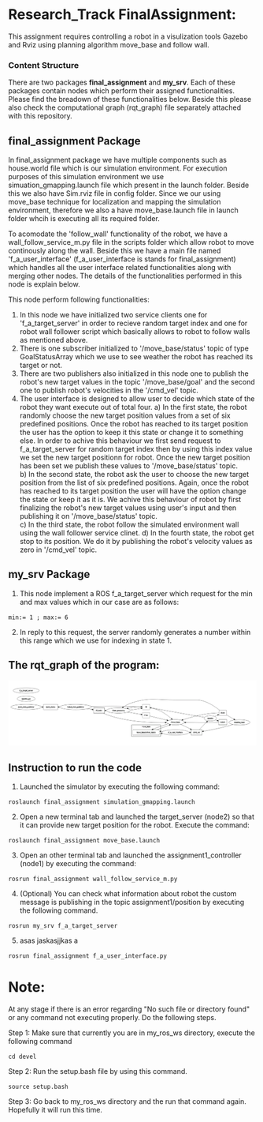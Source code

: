 # Research_Track FinalAssignment:

This assignment requires controlling a robot in a visulization tools Gazebo and Rviz using planning algorithm move_base and follow wall.

### Content Structure

There are two packages **final_assignment** and **my_srv**. Each of these packages contain nodes which perform their assigned functionalities. Please find the breadown of these functionalities below. Beside this please also check the computational graph (rqt_graph) file separately attached with this repository.

## final_assignment Package

In final_assignment package we have multiple components such as house.world file which is our simulation environment. For execution purposes of this simulation environment we use simuation_gmapping.launch file which present in the launch folder. Beside this we also have Sim.rviz file in config folder. Since we our using move_base technique for localization and mapping the simulation environment, therefore we also a have move_base.launch file in launch folder whcih is executing all its required folder. 

To acomodate the 'follow_wall' functionality of the robot, we have a wall_follow_service_m.py file in the scripts folder which allow robot to move continously along the wall. Beside this we have a main file named 'f_a_user_interface' (f_a_user_interface is stands for final_assignment) which handles all the user interface related functionalities along with merging other nodes. The details of the functionalities performed in this node is explain below.

This node perform following functionalities:

1. In this node we have initialized two service clients one for 'f_a_target_server' in order to recieve random target index and one for robot wall follower script which basically allows to robot to follow walls as mentioned above.  
2. There is one subscriber initialized to '/move_base/status' topic of type GoalStatusArray which we use to see weather the robot has reached its target or not. 
3. There are two publishers also initialized in this node one to publish the robot's new target values in the topic '/move_base/goal' and the second one to publish robot's velocities in the '/cmd_vel' topic. 
4. The user interface is designed to allow user to decide which state of the robot they want execute out of total four. 
	    a) In the first state, the robot randomly choose the new target position values from a set of six predefined positions. Once the robot has reached to its target position the user has the option to keep it this state or change it to something else. In order to achive this behaviour we first send request to f_a_target_server for random target index then by using this index value we set the new target positionn for robot. Once the new target position has been set we publish these values to '/move_base/status' topic.  
     b) In the second state, the robot ask the user to choose the new target position from the list of six predefined positions. Again, once the robot has reached to its target position the user will have the option change the state or keep it as it is. We achive this behaviour of robot by first finalizing the robot's new target values using user's input and then publishing it on '/move_base/status' topic.   
     c) In the third state, the robot follow the simulated environment wall using the wall follower service clinet.
     d) In the fourth state, the robot get stop to its position. We do it by publishing the robot's velocity values as zero in '/cmd_vel' topic. 

## my_srv Package

1. This node implement a ROS f_a_target_server which request for the min and max values which in our case are as follows: 
```
min:= 1 ; max:= 6
```

2. In reply to this request, the server randomly generates a number within this range which we use for indexing in state 1. 

## The rqt_graph of the program: 

![alt text](https://github.com/ShozabAbidi10/ResearchTrack_FinalAssignment/blob/main/rqt_graph.PNG)

## Instruction to run the code

1. Launched the simulator by executing the following command:
```
roslaunch final_assignment simulation_gmapping.launch
```

2. Open a new terminal tab and launched the target_server (node2) so that it can provide new target position for the robot. Execute the command:
```
roslaunch final_assignment move_base.launch
```

3. Open an other terminal tab and launched the assignment1_controller (node1) by executing the command:
```
rosrun final_assignment wall_follow_service_m.py
```

4. (Optional) You can check what information about robot the custom message is publishing in the topic assignment1/position by executing the following command. 
```
rosrun my_srv f_a_target_server
```
5. asas jaskasjjkas a
```
rosrun final_assignment f_a_user_interface.py
```

# Note: 
At any stage if there is an error regarding "No such file or directory found" or any command not executing properly. Do the following steps.

Step 1: Make sure that currently you are in my_ros_ws directory, execute the following command
```
cd devel 
```
Step 2: Run the setup.bash file by using this command.

```
source setup.bash 
```
Step 3: Go back to my_ros_ws directory and the run that command again. Hopefully it will run this time.
 

